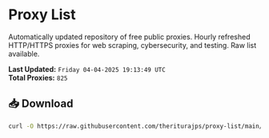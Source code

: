 # Proxy List

Automatically updated repository of free public proxies. Hourly refreshed HTTP/HTTPS proxies for web scraping, cybersecurity, and testing. Raw list available.

**Last Updated:** `Friday 04-04-2025 19:13:49 UTC`  
**Total Proxies:** `825`

## 📥 Download
```bash
curl -O https://raw.githubusercontent.com/theriturajps/proxy-list/main/proxies.txt
